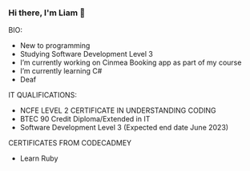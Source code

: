 ### Hi there, I'm Liam 👋

BIO:
-  New to programming
-  Studying Software Development Level 3 
-  I’m currently working on Cinmea Booking app as part of my course
-  I’m currently learning C#
-  Deaf

IT QUALIFICATIONS:
-  NCFE LEVEL 2 CERTIFICATE IN UNDERSTANDING CODING
-  BTEC 90 Credit Diploma/Extended in IT
-  Software Development Level 3 (Expected end date June 2023)
  
 CERTIFICATES FROM CODECADMEY
- Learn Ruby
<!--



- 🔭 I’m currently working on Cinmea Booking app as part of my course
- 🌱 I’m currently learning C#

-->
